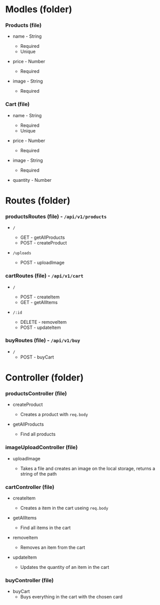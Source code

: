 # Modles (folder)

### Products (file)

 - name - String
   - Required
   - Unique

 - price - Number
   - Required

 - image - String
   - Required

### Cart (file)

 - name - String
   - Required
   - Unique

 - price - Number
   - Required

 - image - String
   - Required

 - quantity - Number

# Routes (folder)

### productsRoutes (file) - `/api/v1/products` 

- `/`
   - GET - getAllProducts
   - POST - createProduct

- `/uploads`
   - POST - uploadImage

### cartRoutes (file) - `/api/v1/cart`

 - `/`
   - POST - createItem
   - GET - getAllItems

- `/:id`
   - DELETE - removeItem
   - POST - updateItem

### buyRoutes (file) - `/api/v1/buy`

 - `/`
   - POST - buyCart

# Controller (folder)

### productsController (file)

 - createProduct
   - Creates a product with `req.body`

 - getAllProducts
   - Find all products

### imageUploadController (file)

 - uploadImage

   - Takes a file and creates an image on the local storage, returns a string of the path

### cartController (file)

 - createItem
   - Creates a item in the cart useing `req.body`

 - getAllItems
   -  Find all items in the cart

 - removeItem
   - Removes an item from the cart

 - updateItem
   - Updates the quantity of an item in the cart
  
### buyController (file)

 - buyCart
   - Buys everything in the cart with the chosen card

